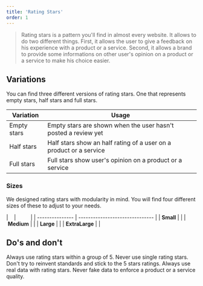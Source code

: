 ```yaml
---
title: 'Rating Stars'
order: 1
---
```


> Rating stars is a pattern you'll find in almost every website. It allows to do two different things. First, it allows the user to give a feedback on his experience with a product or a service. Second, it allows a brand to provide some informations on other user's opinion on a product or a service to make his choice easier.

<preview path="src/pages/Components/RatingStars/previews/stars-input-basic"></preview>
<preview path="src/pages/Components/RatingStars/previews/stars-result-basic"></preview>

## Variations

You can find three different versions of rating stars. One that represents empty stars, half stars and full stars.

| Variation       | Usage                                                              |
| --------------- | ------------------------------------------------------------------ |
| Empty stars     | Empty stars are shown when the user hasn't posted a review yet     |
| Half stars      | Half stars show an half rating of a user on a product or a service |
| Full stars      | Full stars show user's opinion on a product or a service           |

<preview path="src/pages/Components/RatingStars/previews/stars-result-all-states" nude=true></preview>

### Sizes

We designed rating stars with modularity in mind. You will find four different sizes of these to adjust to your needs.

|                 |                                 |
| --------------- | ------------------------------- |
| **Small**       | <preview path="src/pages/Components/RatingStars/previews/stars-result-size-s" nude=true></preview>      |
| **Medium**      | <preview path="src/pages/Components/RatingStars/previews/stars-result-size-m" nude=true></preview>     |
| **Large**       | <preview path="src/pages/Components/RatingStars/previews/stars-result-size-l" nude=true></preview>
      |
| **ExtraLarge**  | <preview path="src/pages/Components/RatingStars/previews/stars-result-size-xl" nude=true></preview> |

## Do's and don't

<hintitem>
  Always use rating stars within a group of 5.
</hintitem>
<hintitem dont="true">
  Never use single rating stars.
</hintitem>
<hintitem dont="true">
  Don't try to reinvent standards and stick to the 5 stars ratings.
</hintitem>
<hintitem dont="true">
  Always use real data with rating stars. Never fake data to enforce a product or a service quality.
</hintitem>
